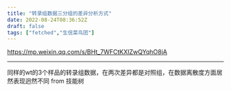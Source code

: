 ```yaml
---
title: "转录组数据三分组的差异分析方式"
date: 2022-08-24T08:36:52Z
draft: false
tags: ["fetched","生信菜鸟团"]
---
```


https://mp.weixin.qq.com/s/BHt_7WFCtKXIZwQYqhO8jA

---

同样的wt的3个样品的转录组数据，在两次差异都是对照组，在数据离散度方面居然表现迥然不同
from 技能树